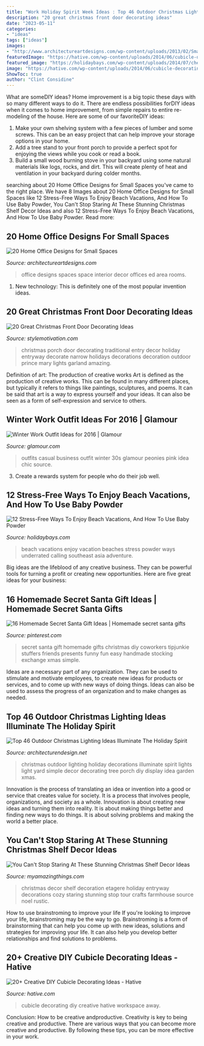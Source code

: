 ```yaml
---
title: "Work Holiday Spirit Week Ideas : Top 46 Outdoor Christmas Lighting Ideas Illuminate The Holiday Spirit"
description: "20 great christmas front door decorating ideas"
date: "2023-05-11"
categories:
- "ideas"
tags: ["ideas"]
images:
- "http://www.architectureartdesigns.com/wp-content/uploads/2013/02/Smart-Home-Office-Designs-for-Small-Spaces_11.jpg"
featuredImage: "https://hative.com/wp-content/uploads/2014/06/cubicle-decorating-ideas/5-cubicle-decorating-ideas.jpg"
featured_image: "https://holidaybays.com/wp-content/uploads/2014/07/cheap-vacation-ideas.jpg"
image: "https://hative.com/wp-content/uploads/2014/06/cubicle-decorating-ideas/5-cubicle-decorating-ideas.jpg"
ShowToc: true
author: "Clint Considine"
---
```



What are someDIY ideas?
Home improvement is a big topic these days with so many different ways to do it. There are endless possibilities forDIY ideas when it comes to home improvement, from simple repairs to entire re-modeling of the house. Here are some of our favoriteDIY ideas:
1. Make your own shelving system with a few pieces of lumber and some screws. This can be an easy project that can help improve your storage options in your home.
2. Add a tree stand to your front porch to provide a perfect spot for enjoying the views while you cook or read a book.
3. Build a small wood burning stove in your backyard using some natural materials like logs, rocks, and dirt. This will create plenty of heat and ventilation in your backyard during colder months. 

	

		
searching about 20 Home Office Designs for Small Spaces you've came to the right place. We have 8 Images about 20 Home Office Designs for Small Spaces like 12 Stress-Free Ways To Enjoy Beach Vacations, And How To Use Baby Powder, You Can&#039;t Stop Staring At These Stunning Christmas Shelf Decor Ideas and also 12 Stress-Free Ways To Enjoy Beach Vacations, And How To Use Baby Powder. Read more:
		
    
## 20 Home Office Designs For Small Spaces

<img loading=lazy src="http://www.architectureartdesigns.com/wp-content/uploads/2013/02/Smart-Home-Office-Designs-for-Small-Spaces_11.jpg" onerror="this.onerror=null;this.src='https://tse3.mm.bing.net/th?id=OIP.u88JHFV0YViuSpXlUAdXxwHaJ-&amp;pid=15.1';" alt="20 Home Office Designs for Small Spaces">

_Source: architectureartdesigns.com_

>office designs spaces space interior decor offices ed area rooms. 

	

1) New technology: This is definitely one of the most popular invention ideas.

    
## 20 Great Christmas Front Door Decorating Ideas

<img loading=lazy src="https://www.stylemotivation.com/wp-content/uploads/2013/11/22-Great-Christmas-Front-Door-Decorating-Ideas-17.jpg" onerror="this.onerror=null;this.src='https://tse2.mm.bing.net/th?id=OIP.SQLQw40LMJ5WGlnO_oDhZAAAAA&amp;pid=15.1';" alt="20 Great Christmas Front Door Decorating Ideas">

_Source: stylemotivation.com_

>christmas porch door decorating traditional entry decor holiday entryway decorate narrow holidays decorations decoration outdoor prince mary lights garland amazing. 

	

Definition of art: The production of creative works
Art is defined as the production of creative works. This can be found in many different places, but typically it refers to things like paintings, sculptures, and poems. It can be said that art is a way to express yourself and your ideas. It can also be seen as a form of self-expression and service to others.

    
## Winter Work Outfit Ideas For 2016 | Glamour

<img loading=lazy src="https://media.glamour.com/photos/5695967716d0dc3747ec766e/master/pass/fashion-2015-12-2016-work-outfit-idea-pink-peonies-main.jpg" onerror="this.onerror=null;this.src='https://tse4.mm.bing.net/th?id=OIP.m7lYvfWKlpTQqhBR7choAwHaLH&amp;pid=15.1';" alt="Winter Work Outfit Ideas for 2016 | Glamour">

_Source: glamour.com_

>outfits casual business outfit winter 30s glamour peonies pink idea chic source. 

	

3. Create a rewards system for people who do their job well.

    
## 12 Stress-Free Ways To Enjoy Beach Vacations, And How To Use Baby Powder

<img loading=lazy src="https://holidaybays.com/wp-content/uploads/2014/07/cheap-vacation-ideas.jpg" onerror="this.onerror=null;this.src='https://tse4.mm.bing.net/th?id=OIP.WpjJJd4emXwBJ8cngxP0IAHaEh&amp;pid=15.1';" alt="12 Stress-Free Ways To Enjoy Beach Vacations, And How To Use Baby Powder">

_Source: holidaybays.com_

>beach vacations enjoy vacation beaches stress powder ways underrated calling southeast asia adventure. 

	

Big ideas are the lifeblood of any creative business. They can be powerful tools for turning a profit or creating new opportunities. Here are five great ideas for your business:

    
## 16 Homemade Secret Santa Gift Ideas | Homemade Secret Santa Gifts

<img loading=lazy src="https://i.pinimg.com/736x/e8/7b/63/e87b6399b4a7a6f4501306e3779397dc--christmas-stocking-stuffers-christmas-stockings.jpg" onerror="this.onerror=null;this.src='https://tse1.mm.bing.net/th?id=OIP.jn4noVIKX42N97MEydbv2AHaO7&amp;pid=15.1';" alt="16 Homemade Secret Santa Gift Ideas | Homemade secret santa gifts">

_Source: pinterest.com_

>secret santa gift homemade gifts christmas diy coworkers tipjunkie stuffers friends presents funny fun easy handmade stocking exchange xmas simple. 

	

Ideas are a necessary part of any organization. They can be used to stimulate and motivate employees, to create new ideas for products or services, and to come up with new ways of doing things. Ideas can also be used to assess the progress of an organization and to make changes as needed.

    
## Top 46 Outdoor Christmas Lighting Ideas Illuminate The Holiday Spirit

<img loading=lazy src="http://cdn.architecturendesign.net/wp-content/uploads/2014/11/Outdoor-Christmas-Lighting-Decorations-14.jpg" onerror="this.onerror=null;this.src='https://tse2.mm.bing.net/th?id=OIP.m8LJ5xbYm6QUYCBUj9v2qwHaLG&amp;pid=15.1';" alt="Top 46 Outdoor Christmas Lighting Ideas Illuminate The Holiday Spirit">

_Source: architecturendesign.net_

>christmas outdoor lighting holiday decorations illuminate spirit lights light yard simple decor decorating tree porch diy display idea garden xmas. 

	

Innovation is the process of translating an idea or invention into a good or service that creates value for society. It is a process that involves people, organizations, and society as a whole. Innovation is about creating new ideas and turning them into reality. It is about making things better and finding new ways to do things. It is about solving problems and making the world a better place.

    
## You Can&#039;t Stop Staring At These Stunning Christmas Shelf Decor Ideas

<img loading=lazy src="http://myamazingthings.com/wp-content/uploads/2017/12/christmas-shelf-decor-4-.jpg" onerror="this.onerror=null;this.src='https://tse3.mm.bing.net/th?id=OIP._CG7Wx0Id1D7v5Zf-oFhzgHaOn&amp;pid=15.1';" alt="You Can&#039;t Stop Staring At These Stunning Christmas Shelf Decor Ideas">

_Source: myamazingthings.com_

>christmas decor shelf decoration etagere holiday entryway decorations cozy staring stunning stop tour crafts farmhouse source noel rustic. 

	

How to use brainstroming to improve your life
If you're looking to improve your life, brainstroming may be the way to go. Brainstroming is a form of brainstorming that can help you come up with new ideas, solutions and strategies for improving your life. It can also help you develop better relationships and find solutions to problems.

    
## 20+ Creative DIY Cubicle Decorating Ideas - Hative

<img loading=lazy src="https://hative.com/wp-content/uploads/2014/06/cubicle-decorating-ideas/5-cubicle-decorating-ideas.jpg" onerror="this.onerror=null;this.src='https://tse3.mm.bing.net/th?id=OIP.kN64pKn6kPcVyFxPZPLnNAHaJ4&amp;pid=15.1';" alt="20+ Creative DIY Cubicle Decorating Ideas - Hative">

_Source: hative.com_

>cubicle decorating diy creative hative workspace away. 

	

Conclusion: How to be creative andproductive.
Creativity is key to being creative and productive. There are various ways that you can become more creative and productive. By following these tips, you can be more effective in your work.

